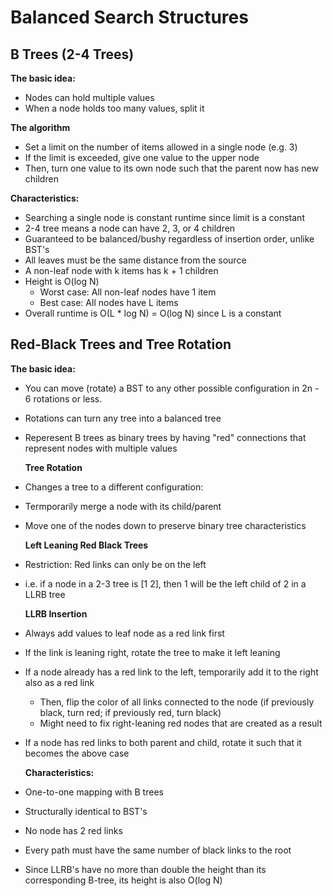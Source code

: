 # Balanced Search Structures

## B Trees \(2-4 Trees\)

**The basic idea:**

* Nodes can hold multiple values
* When a node holds too many values, split it

**The algorithm**

* Set a limit on the number of items allowed in a single node \(e.g. 3\)
* If the limit is exceeded, give one value to the upper node
* Then, turn one value to its own node such that the parent now has new children

**Characteristics:**

* Searching a single node is constant runtime since limit is a constant
* 2-4 tree means a node can have 2, 3, or 4 children
* Guaranteed to be balanced/bushy regardless of insertion order, unlike BST's
* All leaves must be the same distance from the source
* A non-leaf node with k items has k + 1 children
* Height is O\(log N\)
  * Worst case: All non-leaf nodes have 1 item
  * Best case: All nodes have L items
* Overall runtime is O\(L \* log N\) = O\(log N\) since L is a constant

## Red-Black Trees and Tree Rotation

**The basic idea:**

* You can move \(rotate\) a BST to any other possible configuration in 2n - 6 rotations or less.
* Rotations can turn any tree into a balanced tree
* Reperesent B trees as binary trees by having "red" connections that represent nodes with multiple values

  **Tree Rotation**

* Changes a tree to a different configuration:
* Termporarily merge a node with its child/parent
* Move one of the nodes down to preserve binary tree characteristics

  **Left Leaning Red Black Trees**

* Restriction: Red links can only be on the left
* i.e. if a node in a 2-3 tree is \[1 2\], then 1 will be the left child of 2 in a LLRB tree

  **LLRB Insertion**

* Always add values to leaf node as a red link first
* If the link is leaning right, rotate the tree to make it left leaning
* If a node already has a red link to the left, temporarily add it to the right also as a red link
  * Then, flip the color of all links connected to the node \(if previously black, turn red; if previously red, turn black\)
  * Might need to fix right-leaning red nodes that are created as a result
* If a node has red links to both parent and child, rotate it such that it becomes the above case

  **Characteristics:**

* One-to-one mapping with B trees
* Structurally identical to BST's
* No node has 2 red links
* Every path must have the same number of black links to the root
* Since LLRB's have no more than double the height than its corresponding B-tree, its height is also O\(log N\)

